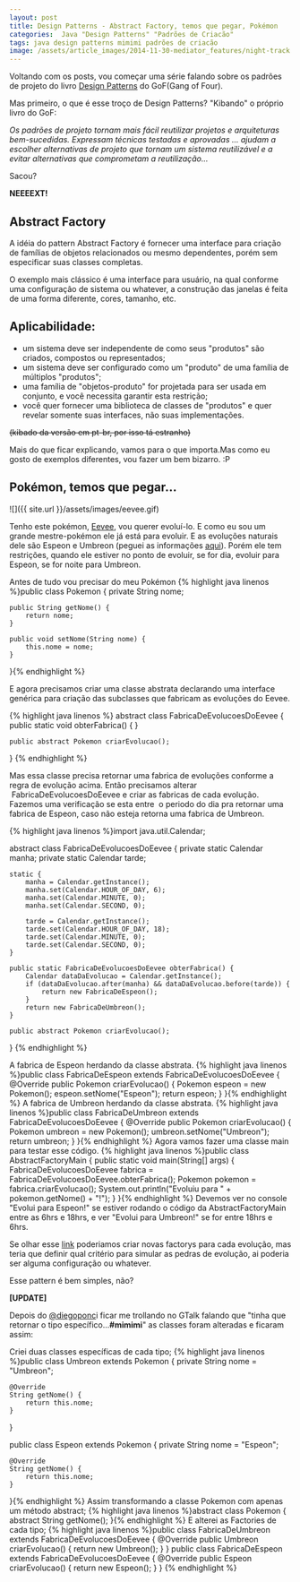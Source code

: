 ```yaml
---
layout: post
title: Design Patterns - Abstract Factory, temos que pegar, Pokémon
categories:  Java "Design Patterns" "Padrões de Criacão"
tags: java design patterns mimimi padrões de criacão
image: /assets/article_images/2014-11-30-mediator_features/night-track.JPG
---
```


Voltando com os posts, vou começar uma série falando sobre os padrões de projeto do livro <a href="http://www.amazon.com/Design-Patterns-Elements-Reusable-Object-Oriented/dp/0201633612/ref=sr_1_1?s=books&ie=UTF8&qid=1305031310&sr=1-1" target="_blank">Design Patterns</a> do GoF(Gang of Four).

Mas primeiro, o que é esse troço de Design Patterns? "Kibando" o próprio livro do GoF:

*Os padrões de projeto tornam mais fácil reutilizar projetos e arquiteturas bem-sucedidas. Expressam técnicas testadas e aprovadas ... ajudam a escolher alternativas de projeto que tornam um sistema reutilizável e a evitar alternativas que comprometam a reutilização...*

Sacou?

**NEEEEXT!**

Abstract Factory
----------------
A idéia do pattern Abstract Factory é fornecer uma interface para criação de famílias de objetos relacionados ou mesmo dependentes, porém sem especificar suas classes completas.

O exemplo mais clássico é uma interface para usuário, na qual conforme uma configuração de sistema ou whatever, a construção das janelas é feita de uma forma diferente, cores, tamanho, etc.

Aplicabilidade:
----------------

* um sistema deve ser independente de como seus "produtos" são criados, compostos ou representados;
* um sistema deve ser configurado como um "produto" de uma família de múltiplos "produtos";
* uma família de "objetos-produto" for projetada para ser usada em conjunto, e você necessita garantir esta restrição;
* você quer fornecer uma biblioteca de classes de "produtos" e quer revelar somente suas interfaces, não suas implementações.

<s>(kibado da versão em pt-br, por isso tá estranho)</s>

Mais do que ficar explicando, vamos para o que importa.Mas como eu gosto de exemplos diferentes, vou fazer um bem bizarro. :P

Pokémon, temos que pegar...
---------------------------

![]({{ site.url }}/assets/images/eevee.gif)

Tenho este pokémon, <a title="Eevee" href="http://pt.wikipedia.org/wiki/Fam%C3%ADlia_de_Eevee" target="_blank">Eevee</a>, vou querer evoluí-lo. E como eu sou um grande mestre-pokémon ele já está para evoluir. E as evoluções naturais dele são Espeon e Umbreon (peguei as informações <a href="http://pt.wikipedia.org/wiki/Fam%C3%ADlia_de_Eevee" target="_blank">aqui</a>). Porém ele tem restrições, quando ele estiver no ponto de evoluir, se for dia, evoluir para Espeon, se for noite para Umbreon.

Antes de tudo vou precisar do meu Pokémon
{% highlight java linenos %}public class Pokemon {
	private String nome;

	public String getNome() {
		return nome;
	}

	public void setNome(String nome) {
		this.nome = nome;
	}
}{% endhighlight %}

E agora precisamos criar uma classe abstrata declarando uma interface genérica para criação das subclasses que fabricam as evoluções do Eevee.

{% highlight java linenos %}
abstract class FabricaDeEvolucoesDoEevee {
	public static void obterFabrica() {
	}

	public abstract Pokemon criarEvolucao();
}
{% endhighlight %}

Mas essa classe precisa retornar uma fabrica de evoluções conforme a regra de evolução acima. Então precisamos alterar  FabricaDeEvolucoesDoEevee e criar as fabricas de cada evolução. Fazemos uma verificação se esta entre  o periodo do dia pra retornar uma fabrica de Espeon, caso não esteja retorna uma fabrica de Umbreon.

{% highlight java linenos %}import java.util.Calendar;

abstract class FabricaDeEvolucoesDoEevee {
	private static Calendar manha;
	private static Calendar tarde;

	static {
		manha = Calendar.getInstance();
		manha.set(Calendar.HOUR_OF_DAY, 6);
		manha.set(Calendar.MINUTE, 0);
		manha.set(Calendar.SECOND, 0);

		tarde = Calendar.getInstance();
		tarde.set(Calendar.HOUR_OF_DAY, 18);
		tarde.set(Calendar.MINUTE, 0);
		tarde.set(Calendar.SECOND, 0);
	}

	public static FabricaDeEvolucoesDoEevee obterFabrica() {
		Calendar dataDaEvolucao = Calendar.getInstance();
		if (dataDaEvolucao.after(manha) && dataDaEvolucao.before(tarde)) {
			return new FabricaDeEspeon();
		}
		return new FabricaDeUmbreon();
	}

	public abstract Pokemon criarEvolucao();
}
{% endhighlight %}

A fabrica de Espeon herdando da classe abstrata.
{% highlight java linenos %}public class FabricaDeEspeon extends FabricaDeEvolucoesDoEevee {
	@Override
	public Pokemon criarEvolucao() {
		Pokemon espeon = new Pokemon();
		espeon.setNome("Espeon");
		return espeon;
	}
}{% endhighlight %}
A fabrica de Umbreon herdando da classe abstrata.
{% highlight java linenos %}public class FabricaDeUmbreon extends FabricaDeEvolucoesDoEevee {
	@Override
	public Pokemon criarEvolucao() {
		Pokemon umbreon = new Pokemon();
		umbreon.setNome("Umbreon");
		return umbreon;
	}
}{% endhighlight %}
Agora vamos fazer uma classe main para testar esse código.
{% highlight java linenos %}public class AbstractFactoryMain {
	public static void main(String[] args) {
		FabricaDeEvolucoesDoEevee fabrica = FabricaDeEvolucoesDoEevee.obterFabrica();
		Pokemon pokemon = fabrica.criarEvolucao();
		System.out.println("Evoluiu para " + pokemon.getNome() + "!");
	}
}{% endhighlight %}
Devemos ver no console "Evolui para Espeon!" se estiver rodando o código da AbstractFactoryMain entre as 6hrs e 18hrs, e ver "Evolui para Umbreon!" se for entre 18hrs e 6hrs.

Se olhar esse <a href="http://pt.wikipedia.org/wiki/Fam%C3%ADlia_de_Eevee" target="_blank">link</a> poderiamos criar novas factorys para cada evolução, mas teria que definir qual critério para simular as pedras de evolução, ai poderia ser alguma configuração ou whatever.

Esse pattern é bem simples, não?

<!--more-->

<strong>[UPDATE]</strong>

Depois do <a href="http://twitter.com/#!/diegoponci" target="_blank">@diegoponc</a>i ficar me trollando no GTalk falando que "tinha que retornar o tipo específico...<strong>#mimimi</strong>" as classes foram alteradas e ficaram assim:

Criei duas classes específicas de cada tipo;
{% highlight java linenos %}public class Umbreon extends Pokemon {
	private String nome = "Umbreon";

	@Override
	String getNome() {
		return this.nome;
	}
}

public class Espeon extends Pokemon {
	private String nome = "Espeon";

	@Override
	String getNome() {
		return this.nome;
	}
}{% endhighlight %}
Assim transformando a classe Pokemon com apenas um método abstract;
{% highlight java linenos %}abstract class Pokemon {
	abstract String getNome();
}{% endhighlight %}
E alterei as Factories de cada tipo;
{% highlight java linenos %}public class FabricaDeUmbreon extends FabricaDeEvolucoesDoEevee {
	@Override
	public Umbreon criarEvolucao() {
		return new Umbreon();
	}
}
public class FabricaDeEspeon extends FabricaDeEvolucoesDoEevee {
	@Override
	public Espeon criarEvolucao() {
		return new Espeon();
	}
}
{% endhighlight %}

